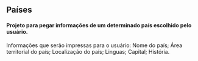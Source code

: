 ## Países

#### Projeto para pegar informações de um determinado país escolhido pelo usuário.

Informações que serão impressas para o usuário:
Nome do país;
Área territorial do país;
Localização do país;
Linguas;
Capital;
História.
